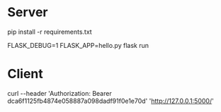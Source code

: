 # Server
pip install -r requirements.txt

FLASK_DEBUG=1 FLASK_APP=hello.py flask run

# Client
curl --header 'Authorization: Bearer dca6f1125fb4874e058887a098dadf91f0e1e70d' 'http://127.0.0.1:5000/'
